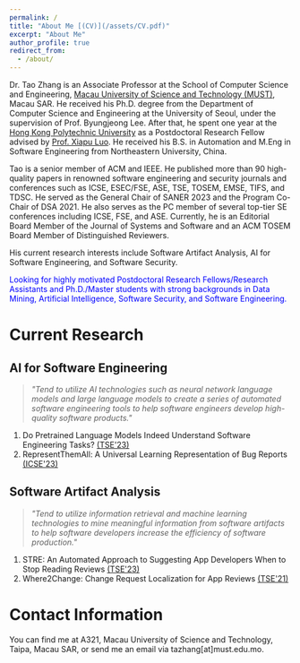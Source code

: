 ```yaml
---
permalink: /
title: "About Me [(CV)](/assets/CV.pdf)"
excerpt: "About Me"
author_profile: true
redirect_from: 
  - /about/
---
```


Dr. Tao Zhang is an Associate Professor at the School of Computer Science and Engineering, [Macau University of Science and Technology (MUST)](https://www.must.edu.mo/en), Macau SAR. He received his Ph.D. degree from the Department of Computer Science and Engineering at the University of Seoul, under the supervision of Prof. Byungjeong Lee. After that, he spent one year at the [Hong Kong Polytechnic University](https://www.polyu.edu.hk/en/) as a Postdoctoral Research Fellow advised by [Prof. Xiapu Luo](https://www4.comp.polyu.edu.hk/~csxluo/). He received his B.S. in Automation and M.Eng in Software Engineering from Northeastern University, China.

Tao is a senior member of ACM and IEEE. He published more than 90 high-quality papers in renowned software engineering and security journals and conferences such as ICSE, ESEC/FSE, ASE, TSE, TOSEM, EMSE, TIFS, and TDSC. He served as the General Chair of SANER 2023 and the Program Co-Chair of DSA 2021. He also serves as the PC member of several top-tier SE conferences including ICSE, FSE, and ASE. Currently, he is an Editorial Board Member of the Journal of Systems and Software and an ACM TOSEM Board Member of Distinguished Reviewers.

His current research interests include Software Artifact Analysis, AI for Software Engineering, and Software Security.

<font color=blue>Looking for highly motivated Postdoctoral Research Fellows/Research Assistants and Ph.D./Master students with strong backgrounds in Data Mining, Artificial Intelligence, Software Security, and Software Engineering.</font><br> 


Current Research
======

AI for Software Engineering
------
> *"Tend to utilize AI technologies such as neural network language models and large language models to create a series of automated software engineering tools to help software engineers develop high-quality software products."*

1. Do Pretrained Language Models Indeed Understand Software Engineering Tasks? [(TSE'23)](/assets/TSE_2023e.pdf)
2. RepresentThemAll: A Universal Learning Representation of Bug Reports [(ICSE'23)](/assets/ICSE_2023.pdf) 

Software Artifact Analysis
------
> *"Tend to utilize information retrieval and machine learning technologies to mine meaningful information from software artifacts to help software developers increase the efficiency of software production."*

1. STRE: An Automated Approach to Suggesting App Developers When to Stop Reading Reviews [(TSE'23)](/assets/TSE_2023d.pdf)
2. Where2Change: Change Request Localization for App Reviews [(TSE'21)](/assets/TSE_2021c.pdf)


Contact Information
======
You can find me at A321, Macau University of Science and Technology, Taipa, Macau SAR, or send me an email via tazhang[at]must.edu.mo.

